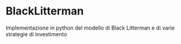 # BlackLitterman
Implementazione in python del modello di Black Litterman e di varie strategie di investimento 
